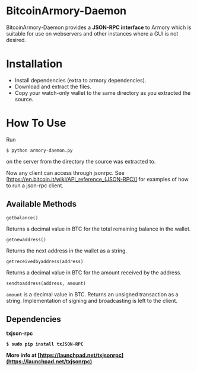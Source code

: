 BitcoinArmory-Daemon
====================

BitcoinArmory-Daemon provides a <b>JSON-RPC interface</b> to Armory which is suitable for use on webservers and other instances where a GUI is not desired.

Installation
============


* Install dependencies (extra to armory dependencies).
* Download and extract the files.
* Copy your watch-only wallet to the same directory as you extracted the source.

How To Use
=======

Run

`$ python armory-daemon.py`

on the server from the directory the source was extracted to.

Now any client can access through jsonrpc. See [https://en.bitcoin.it/wiki/API_reference_(JSON-RPC)]
for examples of how to run a json-rpc client.

Available Methods
-----------------
`getbalance()`

Returns a decimal value in BTC for the total remaining balance in the wallet.


`getnewaddress()`

Returns the next address in the wallet as a string.


`getreceivedbyaddress(address)`

Returns a decimal value in BTC for the amount received by the address.


`sendtoaddress(address, amount)`

`amount` is a decimal value in BTC. Returns an unsigned transaction as a string. Implementation of signing and broadcasting is left to the client.

Dependencies
------------

<b>txjson-rpc<b>

`$ sudo pip install txJSON-RPC`

More info at [https://launchpad.net/txjsonrpc](https://launchpad.net/txjsonrpc)

[https://en.bitcoin.it/wiki/API_reference_(JSON-RPC)]: https://en.bitcoin.it/wiki/API_reference_(JSON-RPC) 
